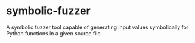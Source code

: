 # symbolic-fuzzer
A symbolic fuzzer tool capable of generating input values symbolically for Python functions in a given source file.
